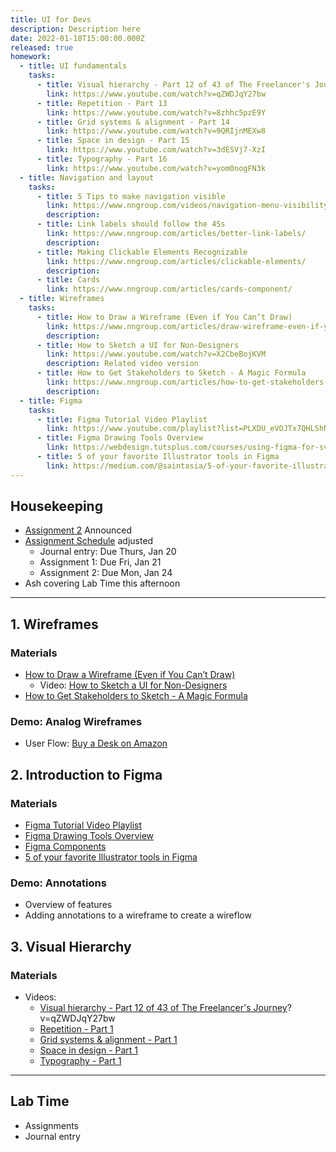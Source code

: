 ```yaml
---
title: UI for Devs
description: Description here
date: 2022-01-18T15:00:00.000Z
released: true
homework:
  - title: UI fundamentals
    tasks: 
      - title: Visual hierarchy - Part 12 of 43 of The Freelancer's Journey 
        link: https://www.youtube.com/watch?v=qZWDJqY27bw
      - title: Repetition - Part 13
        link: https://www.youtube.com/watch?v=8zhhc5pzE9Y
      - title: Grid systems & alignment - Part 14
        link: https://www.youtube.com/watch?v=9QRIjnMEXw8
      - title: Space in design - Part 15
        link: https://www.youtube.com/watch?v=3dESVj7-XzI
      - title: Typography - Part 16
        link: https://www.youtube.com/watch?v=yom0nogFN3k
  - title: Navigation and layout
    tasks:
      - title: 5 Tips to make navigation visible
        link: https://www.nngroup.com/videos/navigation-menu-visibility/
        description: 
      - title: Link labels should follow the 4Ss
        link: https://www.nngroup.com/articles/better-link-labels/
        description: 
      - title: Making Clickable Elements Recognizable
        link: https://www.nngroup.com/articles/clickable-elements/
        description: 
      - title: Cards
        link: https://www.nngroup.com/articles/cards-component/
  - title: Wireframes
    tasks:
      - title: How to Draw a Wireframe (Even if You Can’t Draw)
        link: https://www.nngroup.com/articles/draw-wireframe-even-if-you-cant-draw/
        description: 
      - title: How to Sketch a UI for Non-Designers
        link: https://www.youtube.com/watch?v=X2CbeBojKVM
        description: Related video version
      - title: How to Get Stakeholders to Sketch - A Magic Formula
        link: https://www.nngroup.com/articles/how-to-get-stakeholders-to-sketch/
        description: 
  - title: Figma
    tasks: 
      - title: Figma Tutorial Video Playlist
        link: https://www.youtube.com/playlist?list=PLXDU_eVOJTx7QHLShNqIXL1Cgbxj7HlN4
      - title: Figma Drawing Tools Overview
        link: https://webdesign.tutsplus.com/courses/using-figma-for-svg-design/lessons/drawing-tools-overview
      - title: 5 of your favorite Illustrator tools in Figma
        link: https://medium.com/@saintasia/5-of-your-favorite-illustrator-tools-in-figma-a7c2aaa45d59
---
```


## Housekeeping
- [Assignment 2](/dsgn-270/assignments/assignment-2) Announced
- [Assignment Schedule](/dsgn-270/assessments) adjusted
    - Journal entry: Due Thurs, Jan 20
    - Assignment 1: Due Fri, Jan 21
    - Assignment 2: Due Mon, Jan 24
- Ash covering Lab Time this afternoon

---

## 1. Wireframes
### Materials
- [How to Draw a Wireframe (Even if You Can’t Draw)](https://www.nngroup.com/articles/draw-wireframe-even-if-you-cant-draw/)
    - Video: [How to Sketch a UI for Non-Designers](https://www.youtube.com/watch?v=X2CbeBojKVM)
- [How to Get Stakeholders to Sketch - A Magic Formula](https://www.nngroup.com/articles/how-to-get-stakeholders-to-sketch/)

### Demo: Analog Wireframes
- User Flow: [Buy a Desk on Amazon](https://gist.github.com/acidtone/aa85df7a330fd678d84167f0e59d889d)

## 2. Introduction to Figma
### Materials
- [Figma Tutorial Video Playlist](https://www.youtube.com/playlist?list=PLXDU_eVOJTx7QHLShNqIXL1Cgbxj7HlN4)
- [Figma Drawing Tools Overview](https://webdesign.tutsplus.com/courses/using-figma-for-svg-design/lessons/drawing-tools-overvie)
- [Figma Components](https://help.figma.com/hc/en-us/articles/360038662654-Guide-to-Components-in-Figma)
- [5 of your favorite Illustrator tools in Figma](https://medium.com/@saintasia/5-of-your-favorite-illustrator-tools-in-figma-a7c2aaa45d59)

### Demo: Annotations
- Overview of features
- Adding annotations to a wireframe to create a wireflow

## 3. Visual Hierarchy
### Materials
- Videos:
    - [Visual hierarchy - Part 12 of 43 of The Freelancer's Journey](https://www.youtube.com/watch)?v=qZWDJqY27bw
    - [Repetition - Part 1](https://www.youtube.com/watch?v=8zhhc5pzE9Y)
    - [Grid systems & alignment - Part 1](https://www.youtube.com/watch?v=9QRIjnMEXw8)
    - [Space in design - Part 1](https://www.youtube.com/watch?v=3dESVj7-XzI)
    - [Typography - Part 1](https://www.youtube.com/watch?v=yom0nogFN3k)

---

## Lab Time
- Assignments
- Journal entry

<home-work :home-work="homework">
</home-work>
